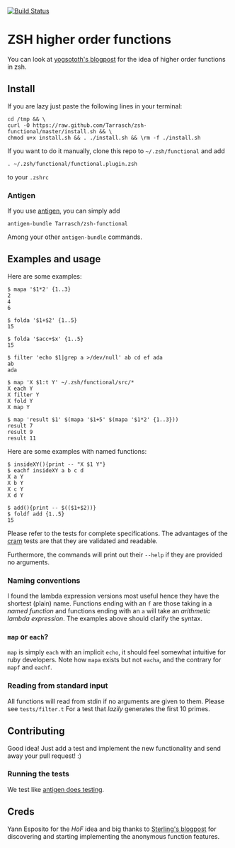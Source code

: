 [![Build Status][travis-status-png]][travis-status]

# ZSH higher order functions

You can look at [yogsototh's blogpost] for the idea of higher order functions
in zsh.

## Install

If you are lazy just paste the following lines in your terminal:

    cd /tmp && \
    curl -O https://raw.github.com/Tarrasch/zsh-functional/master/install.sh && \
    chmod u+x install.sh && . ./install.sh && \rm -f ./install.sh

If you want to do it manually, clone this repo to
`~/.zsh/functional` and add

    . ~/.zsh/functional/functional.plugin.zsh

to your `.zshrc`

### Antigen

If you use [antigen], you can simply add

    antigen-bundle Tarrasch/zsh-functional

Among your other `antigen-bundle` commands.

## Examples and usage

Here are some examples:

    $ mapa '$1*2' {1..3}
    2
    4
    6

    $ folda '$1+$2' {1..5}
    15

    $ folda '$acc+$x' {1..5}
    15

    $ filter 'echo $1|grep a >/dev/null' ab cd ef ada
    ab
    ada

    $ map 'X $1:t Y' ~/.zsh/functional/src/*
    X each Y
    X filter Y
    X fold Y
    X map Y

    $ map 'result $1' $(mapa '$1+5' $(mapa '$1*2' {1..3}))
    result 7
    result 9
    result 11

Here are some examples with named functions:

    $ insideXY(){print -- "X $1 Y"}
    $ eachf insideXY a b c d
    X a Y
    X b Y
    X c Y
    X d Y

    $ add(){print -- $(($1+$2))}
    $ foldf add {1..5}
    15

Please refer to the tests for complete specifications. The advantages of the
[cram] tests are that they are validated and readable.

Furthermore, the commands will print out their `--help` if they are provided no
arguments.

### Naming conventions

I found the lambda expression versions most useful hence they have the shortest
(plain) name. Functions ending with an `f` are those taking in a *named
function* and functions ending with an `a` will take an *arithmetic lambda
expression*. The examples above should clarify the syntax.

### `map` or `each`?

`map` is simply `each` with an implicit `echo`, it should feel somewhat
intuitive for ruby developers. Note how `mapa` exists but not `eacha`, and the
contrary for `mapf` and `eachf`.

### Reading from standard input

All functions will read from stdin if no arguments are given to them.  Please
see `tests/filter.t` For a test that *lazily* generates the first 10 primes.

## Contributing

Good idea! Just add a test and implement the new functionality and send away
your pull request! :)

### Running the tests

We test like [antigen does testing][antigen-tests].

## Creds

Yann Esposito for the *HoF* idea and big thanks to [Sterling's blogpost] for
discovering and starting implementing the anonymous function features.

[yogsototh's blogpost]: http://yannesposito.com/Scratch/en/blog/Higher-order-function-in-zsh/
[Sterling's blogpost]:  http://nicholassterling.wordpress.com/2012/03/30/a-zsh-map-function/
[antigen]: https://github.com/zsh-users/antigen
[cram]: https://bitheap.org/cram/
[antigen-tests]: https://github.com/zsh-users/antigen#running-the-tests
[travis-status]: https://secure.travis-ci.org/Tarrasch/zsh-functional
[travis-status-png]: https://secure.travis-ci.org/Tarrasch/zsh-functional.png
